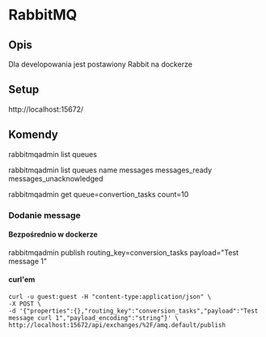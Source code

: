 # RabbitMQ

## Opis

Dla developowania jest postawiony Rabbit na dockerze

## Setup

http://localhost:15672/

## Komendy

rabbitmqadmin list queues

rabbitmqadmin list queues name messages messages_ready messages_unacknowledged

rabbitmqadmin get queue=convertion_tasks count=10

### Dodanie message

#### Bezpośrednio w dockerze

rabbitmqadmin publish routing_key=conversion_tasks payload="Test message 1"

#### curl'em
```
curl -u guest:guest -H "content-type:application/json" \
-X POST \
-d '{"properties":{},"routing_key":"conversion_tasks","payload":"Test message curl 1","payload_encoding":"string"}' \
http://localhost:15672/api/exchanges/%2F/amq.default/publish
```

